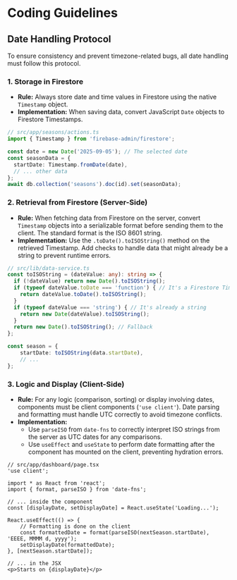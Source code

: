 # Coding Guidelines

## Date Handling Protocol

To ensure consistency and prevent timezone-related bugs, all date handling must follow this protocol.

### 1. Storage in Firestore

- **Rule:** Always store date and time values in Firestore using the native `Timestamp` object.
- **Implementation:** When saving data, convert JavaScript `Date` objects to Firestore Timestamps.

```typescript
// src/app/seasons/actions.ts
import { Timestamp } from 'firebase-admin/firestore';

const date = new Date('2025-09-05'); // The selected date
const seasonData = {
  startDate: Timestamp.fromDate(date),
  // ... other data
};
await db.collection('seasons').doc(id).set(seasonData);
```

### 2. Retrieval from Firestore (Server-Side)

- **Rule:** When fetching data from Firestore on the server, convert `Timestamp` objects into a serializable format before sending them to the client. The standard format is the ISO 8601 string.
- **Implementation:** Use the `.toDate().toISOString()` method on the retrieved Timestamp. Add checks to handle data that might already be a string to prevent runtime errors.

```typescript
// src/lib/data-service.ts
const toISOString = (dateValue: any): string => {
  if (!dateValue) return new Date().toISOString();
  if (typeof dateValue.toDate === 'function') { // It's a Firestore Timestamp
    return dateValue.toDate().toISOString();
  }
  if (typeof dateValue === 'string') { // It's already a string
    return new Date(dateValue).toISOString();
  }
  return new Date().toISOString(); // Fallback
};

const season = {
    startDate: toISOString(data.startDate),
    // ...
};
```

### 3. Logic and Display (Client-Side)

- **Rule:** For any logic (comparison, sorting) or display involving dates, components must be client components (`'use client'`). Date parsing and formatting must handle UTC correctly to avoid timezone conflicts.
- **Implementation:**
    - Use `parseISO` from `date-fns` to correctly interpret ISO strings from the server as UTC dates for any comparisons.
    - Use `useEffect` and `useState` to perform date formatting after the component has mounted on the client, preventing hydration errors.

```tsx
// src/app/dashboard/page.tsx
'use client';

import * as React from 'react';
import { format, parseISO } from 'date-fns';

// ... inside the component
const [displayDate, setDisplayDate] = React.useState('Loading...');

React.useEffect(() => {
    // Formatting is done on the client
    const formattedDate = format(parseISO(nextSeason.startDate), 'EEEE, MMMM d, yyyy');
    setDisplayDate(formattedDate);
}, [nextSeason.startDate]);

// ... in the JSX
<p>Starts on {displayDate}</p>
```
